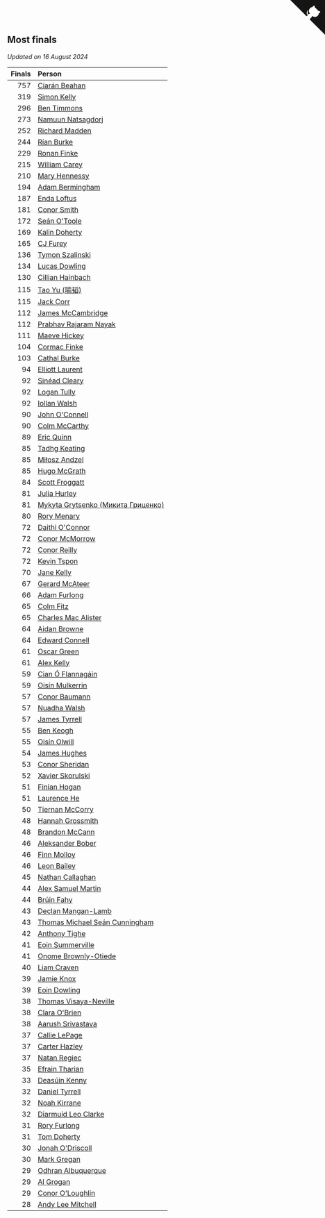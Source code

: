 ## Most finals

*Updated on 16 August 2024*

| Finals | Person |
| ---: | :--- |
| 757 | [Ciarán Beahan](https://www.worldcubeassociation.org/persons/2012BEAH01) |
| 319 | [Simon Kelly](https://www.worldcubeassociation.org/persons/2017KELL08) |
| 296 | [Ben Timmons](https://www.worldcubeassociation.org/persons/2017TIMM01) |
| 273 | [Namuun Natsagdorj](https://www.worldcubeassociation.org/persons/2019NATS02) |
| 252 | [Richard Madden](https://www.worldcubeassociation.org/persons/2017MADD04) |
| 244 | [Rían Burke](https://www.worldcubeassociation.org/persons/2019BURK05) |
| 229 | [Ronan Finke](https://www.worldcubeassociation.org/persons/2021FINK02) |
| 215 | [William Carey](https://www.worldcubeassociation.org/persons/2019CARE02) |
| 210 | [Mary Hennessy](https://www.worldcubeassociation.org/persons/2015HENN02) |
| 194 | [Adam Bermingham](https://www.worldcubeassociation.org/persons/2020BERM02) |
| 187 | [Enda Loftus](https://www.worldcubeassociation.org/persons/2021LOFT01) |
| 181 | [Conor Smith](https://www.worldcubeassociation.org/persons/2018SMIT37) |
| 172 | [Seán O'Toole](https://www.worldcubeassociation.org/persons/2017OTOO03) |
| 169 | [Kalin Doherty](https://www.worldcubeassociation.org/persons/2021DOHE02) |
| 165 | [CJ Furey](https://www.worldcubeassociation.org/persons/2022FURE01) |
| 136 | [Tymon Szalinski](https://www.worldcubeassociation.org/persons/2021SZAL01) |
| 134 | [Lucas Dowling](https://www.worldcubeassociation.org/persons/2023DOWL01) |
| 130 | [Cillian Hainbach](https://www.worldcubeassociation.org/persons/2022HAIN04) |
| 115 | [Tao Yu (喻韬)](https://www.worldcubeassociation.org/persons/2012YUTA01) |
| 115 | [Jack Corr](https://www.worldcubeassociation.org/persons/2022CORR06) |
| 112 | [James McCambridge](https://www.worldcubeassociation.org/persons/2019MCCA09) |
| 112 | [Prabhav Rajaram Nayak](https://www.worldcubeassociation.org/persons/2019NAYA01) |
| 111 | [Maeve Hickey](https://www.worldcubeassociation.org/persons/2017HICK06) |
| 104 | [Cormac Finke](https://www.worldcubeassociation.org/persons/2021FINK01) |
| 103 | [Cathal Burke](https://www.worldcubeassociation.org/persons/2021BURK03) |
| 94 | [Elliott Laurent](https://www.worldcubeassociation.org/persons/2022LAUR09) |
| 92 | [Sinéad Cleary](https://www.worldcubeassociation.org/persons/2019CLEA04) |
| 92 | [Logan Tully](https://www.worldcubeassociation.org/persons/2022TULL02) |
| 92 | [Iollan Walsh](https://www.worldcubeassociation.org/persons/2021WALS03) |
| 90 | [John O'Connell](https://www.worldcubeassociation.org/persons/2015OCON03) |
| 90 | [Colm McCarthy](https://www.worldcubeassociation.org/persons/2018MCCA02) |
| 89 | [Eric Quinn](https://www.worldcubeassociation.org/persons/2019QUIN11) |
| 85 | [Tadhg Keating](https://www.worldcubeassociation.org/persons/2022KEAT02) |
| 85 | [Miłosz Andzel](https://www.worldcubeassociation.org/persons/2022ANDZ01) |
| 85 | [Hugo McGrath](https://www.worldcubeassociation.org/persons/2022MCGR02) |
| 84 | [Scott Froggatt](https://www.worldcubeassociation.org/persons/2019FROG01) |
| 81 | [Julia Hurley](https://www.worldcubeassociation.org/persons/2022HURL02) |
| 81 | [Mykyta Grytsenko (Микита Гриценко)](https://www.worldcubeassociation.org/persons/2018GRYT01) |
| 80 | [Rory Menary](https://www.worldcubeassociation.org/persons/2022MENA01) |
| 72 | [Daithi O'Connor](https://www.worldcubeassociation.org/persons/2021OCON01) |
| 72 | [Conor McMorrow](https://www.worldcubeassociation.org/persons/2019MCMO01) |
| 72 | [Conor Reilly](https://www.worldcubeassociation.org/persons/2022REIL01) |
| 72 | [Kevin Tspon](https://www.worldcubeassociation.org/persons/2021TSPO01) |
| 70 | [Jane Kelly](https://www.worldcubeassociation.org/persons/2023KELL23) |
| 67 | [Gerard McAteer](https://www.worldcubeassociation.org/persons/2016MCAT01) |
| 66 | [Adam Furlong](https://www.worldcubeassociation.org/persons/2019FURL04) |
| 65 | [Colm Fitz](https://www.worldcubeassociation.org/persons/2017FITZ01) |
| 65 | [Charles Mac Alister](https://www.worldcubeassociation.org/persons/2022ALIS02) |
| 64 | [Aidan Browne](https://www.worldcubeassociation.org/persons/2019BROW10) |
| 64 | [Edward Connell](https://www.worldcubeassociation.org/persons/2018CONN04) |
| 61 | [Oscar Green](https://www.worldcubeassociation.org/persons/2022GREE14) |
| 61 | [Alex Kelly](https://www.worldcubeassociation.org/persons/2022KELL03) |
| 59 | [Cian Ó Flannagáin](https://www.worldcubeassociation.org/persons/2021OFLA01) |
| 59 | [Oisín Mulkerrin](https://www.worldcubeassociation.org/persons/2023MULK01) |
| 57 | [Conor Baumann](https://www.worldcubeassociation.org/persons/2009BAUM01) |
| 57 | [Nuadha Walsh](https://www.worldcubeassociation.org/persons/2021WALS04) |
| 57 | [James Tyrrell](https://www.worldcubeassociation.org/persons/2019TYRR01) |
| 55 | [Ben Keogh](https://www.worldcubeassociation.org/persons/2016KEOG01) |
| 55 | [Oisín Olwill](https://www.worldcubeassociation.org/persons/2023OLWI01) |
| 54 | [James Hughes](https://www.worldcubeassociation.org/persons/2022HUGH08) |
| 53 | [Conor Sheridan](https://www.worldcubeassociation.org/persons/2012SHER01) |
| 52 | [Xavier Skorulski](https://www.worldcubeassociation.org/persons/2019SKOR02) |
| 51 | [Finian Hogan](https://www.worldcubeassociation.org/persons/2022HOGA01) |
| 51 | [Laurence He](https://www.worldcubeassociation.org/persons/2017HELO01) |
| 50 | [Tiernan McCorry](https://www.worldcubeassociation.org/persons/2022MCCO09) |
| 48 | [Hannah Grossmith](https://www.worldcubeassociation.org/persons/2022GROS04) |
| 48 | [Brandon McCann](https://www.worldcubeassociation.org/persons/2022MCCA04) |
| 46 | [Aleksander Bober](https://www.worldcubeassociation.org/persons/2022BOBE02) |
| 46 | [Finn Molloy](https://www.worldcubeassociation.org/persons/2022MOLL03) |
| 46 | [Leon Bailey](https://www.worldcubeassociation.org/persons/2023BAIL04) |
| 45 | [Nathan Callaghan](https://www.worldcubeassociation.org/persons/2023CALL01) |
| 44 | [Alex Samuel Martin](https://www.worldcubeassociation.org/persons/2023MARA10) |
| 44 | [Brúin Fahy](https://www.worldcubeassociation.org/persons/2022FAHY01) |
| 43 | [Declan Mangan-Lamb](https://www.worldcubeassociation.org/persons/2023MANG02) |
| 43 | [Thomas Michael Seán Cunningham](https://www.worldcubeassociation.org/persons/2022CUNN04) |
| 42 | [Anthony Tighe](https://www.worldcubeassociation.org/persons/2021TIGH01) |
| 41 | [Eoin Summerville](https://www.worldcubeassociation.org/persons/2016SUMM02) |
| 41 | [Onome Brownly-Otiede](https://www.worldcubeassociation.org/persons/2023BROW36) |
| 40 | [Liam Craven](https://www.worldcubeassociation.org/persons/2017CRAV01) |
| 39 | [Jamie Knox](https://www.worldcubeassociation.org/persons/2023KNOX02) |
| 39 | [Eoin Dowling](https://www.worldcubeassociation.org/persons/2017DOWL01) |
| 38 | [Thomas Visaya-Neville](https://www.worldcubeassociation.org/persons/2014VISA01) |
| 38 | [Clara O'Brien](https://www.worldcubeassociation.org/persons/2021OBRI04) |
| 38 | [Aarush Srivastava](https://www.worldcubeassociation.org/persons/2021SRIV01) |
| 37 | [Callie LePage](https://www.worldcubeassociation.org/persons/2023LEPA01) |
| 37 | [Carter Hazley](https://www.worldcubeassociation.org/persons/2022HAZL01) |
| 37 | [Natan Regiec](https://www.worldcubeassociation.org/persons/2022REGI03) |
| 35 | [Efrain Tharian](https://www.worldcubeassociation.org/persons/2023THAR03) |
| 33 | [Deasúin Kenny](https://www.worldcubeassociation.org/persons/2022KENN12) |
| 32 | [Daniel Tyrrell](https://www.worldcubeassociation.org/persons/2023TYRR01) |
| 32 | [Noah Kirrane](https://www.worldcubeassociation.org/persons/2022KIRR02) |
| 32 | [Diarmuid Leo Clarke](https://www.worldcubeassociation.org/persons/2022CLAR14) |
| 31 | [Rory Furlong](https://www.worldcubeassociation.org/persons/2022FURL01) |
| 31 | [Tom Doherty](https://www.worldcubeassociation.org/persons/2017DOHE01) |
| 30 | [Jonah O'Driscoll](https://www.worldcubeassociation.org/persons/2023ODRI01) |
| 30 | [Mark Gregan](https://www.worldcubeassociation.org/persons/2019GREG04) |
| 29 | [Odhran Albuquerque](https://www.worldcubeassociation.org/persons/2023ALBU01) |
| 29 | [Al Grogan](https://www.worldcubeassociation.org/persons/2018GROG01) |
| 29 | [Conor O'Loughlin](https://www.worldcubeassociation.org/persons/2018OLOU01) |
| 28 | [Andy Lee Mitchell](https://www.worldcubeassociation.org/persons/2017MITC05) |


<a href="https://github.com/simonkellly/wca_statistics_ireland" class="github-corner" aria-label="View source on Github"><svg width="80" height="80" viewBox="0 0 250 250" style="fill:#151513; color:#fff; position: absolute; top: 0; border: 0; right: 0;" aria-hidden="true"><path d="M0,0 L115,115 L130,115 L142,142 L250,250 L250,0 Z"></path><path d="M128.3,109.0 C113.8,99.7 119.0,89.6 119.0,89.6 C122.0,82.7 120.5,78.6 120.5,78.6 C119.2,72.0 123.4,76.3 123.4,76.3 C127.3,80.9 125.5,87.3 125.5,87.3 C122.9,97.6 130.6,101.9 134.4,103.2" fill="currentColor" style="transform-origin: 130px 106px;" class="octo-arm"></path><path d="M115.0,115.0 C114.9,115.1 118.7,116.5 119.8,115.4 L133.7,101.6 C136.9,99.2 139.9,98.4 142.2,98.6 C133.8,88.0 127.5,74.4 143.8,58.0 C148.5,53.4 154.0,51.2 159.7,51.0 C160.3,49.4 163.2,43.6 171.4,40.1 C171.4,40.1 176.1,42.5 178.8,56.2 C183.1,58.6 187.2,61.8 190.9,65.4 C194.5,69.0 197.7,73.2 200.1,77.6 C213.8,80.2 216.3,84.9 216.3,84.9 C212.7,93.1 206.9,96.0 205.4,96.6 C205.1,102.4 203.0,107.8 198.3,112.5 C181.9,128.9 168.3,122.5 157.7,114.1 C157.9,116.9 156.7,120.9 152.7,124.9 L141.0,136.5 C139.8,137.7 141.6,141.9 141.8,141.8 Z" fill="currentColor" class="octo-body"></path></svg></a><style>.github-corner:hover .octo-arm{animation:octocat-wave 560ms ease-in-out}@keyframes octocat-wave{0%,100%{transform:rotate(0)}20%,60%{transform:rotate(-25deg)}40%,80%{transform:rotate(10deg)}}@media (max-width:500px){.github-corner:hover .octo-arm{animation:none}.github-corner .octo-arm{animation:octocat-wave 560ms ease-in-out}}</style>
